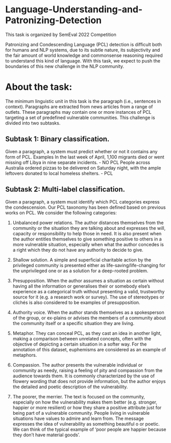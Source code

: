 # Language-Understanding-and-Patronizing-Detection

This task is organized by SemEval 2022 Competition 

Patronizing and Condescending Language  (PCL) detection is difficult both for humans and NLP systems, due to its subtle nature, its subjectivity and the fair amount of world knowledge and commonsense reasoning required to understand this kind of language. With this task, we expect to push the boundaries of this new challenge in the NLP community.

# About the task:
The minimum linguistic unit in this task is the paragraph (i.e., sentences in context). Paragraphs are extracted from news articles from a range of outlets. These paragraphs may contain one or more instances of PCL targeting a set of predefined vulnerable communities. This challenge is divided into two subtasks.

## Subtask 1: Binary classification.
Given a paragraph, a system must predict whether or not it contains any form of PCL.
Examples
In the last week of April, 1,100 migrants died or went missing off Libya in nine separate incidents. - NO PCL
People across Australia ordered pizzas to be delivered on Saturday night, with the ample leftovers donated to local homeless shelters. - PCL



## Subtask 2: Multi-label classification.
Given a paragraph, a system must identify which PCL categories express the condescension. Our PCL taxonomy has been defined based on previous works on PCL. We consider the following categories:


1. Unbalanced power relations. The author distances themselves from the community or the situation they are talking about and expresses the will, capacity or responsibility to help those in need. It is also present when the author entitles themselves to give something positive to others in a more vulnerable situation, especially when what the author concedes is a right which they do not have any authority to decide to give. 


2. Shallow solution. A simple and superficial charitable action by the privileged community is presented either as life-saving/life-changing for the unprivileged one or as a solution for a deep-rooted problem.


3. Presupposition. When the author assumes a situation as certain without having all the information or generalises their or somebody else’s experience as a categorical truth without presenting a valid, trustworthy source for it (e.g. a research work or survey). The use of stereotypes or clichés is also considered to be examples of presupposition.


4. Authority voice. When the author stands themselves as a spokesperson of the group, or ex-plains or advises the members of a community about the community itself or a specific situation they are living.


5. Metaphor. They can conceal PCL, as they cast an idea in another light, making a comparison between unrelated concepts, often with the objective of depicting a certain situation in a softer way. For the annotation of this dataset, euphemisms are considered as an example of metaphors.


6. Compassion. The author presents the vulnerable individual or community as needy, raising a feeling of pity and compassion from the audience towards them. It is commonly characterized by the use of flowery wording that does not provide information, but the author enjoys the detailed and poetic description of the vulnerability.


7. The poorer, the merrier. The text is focused on the community, especially on how the vulnerability makes them better (e.g. stronger, happier or more resilient) or how they share a positive attribute just for being part of a vulnerable community. People living in vulnerable situations have values to admire and learn from. The message expresses the idea of vulnerability as something beautiful o or poetic. We can think of the typical example of ‘poor people are happier because they don’t have material goods’. 
